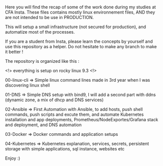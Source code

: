 Here you will find the recap of some of  the work done during my studies at CFA Insta.
These files contains mostly linux environnement files, AND they are not intended to be use in PRODUCTION.

This will setup a small infrastructure (not secured for production), and automatize most of the processes.

If you are a student from Insta, please learn the concepts by yourself and use this repository as a helper.
Do not hesitate to make any branch to make it better !

The repository is organized like this : 

<!> everything is setup on rocky linux 9.3 <!>

00-linux-cli => Simple linux command lines made in 3rd year when I was discovering linux shell

01-DNS => Simple DNS setup with bind9, I will add a second part with ddns (dynamic zone, a mix of dhcp and DNS services)

02-Ansible => First Automation with Ansible, to add hosts, push shell commands, push scripts and excute them, and automate Kubernetes installation and app deployments, Prometheus/NodeExportes/Grafana stack and deployment, and DNS automation

03-Docker => Docker commands and application setups

04-Kubernetes => Kubernetes explanation, services, secrets, persistent storage with simple applications, sql instance, websites etc

Enjoy :)
